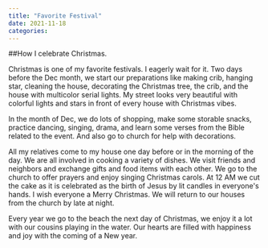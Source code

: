 ```yaml
---
title: "Favorite Festival"
date: 2021-11-18
categories:
---
```



##How I celebrate Christmas.

Christmas is one of my favorite festivals. I eagerly wait for it. Two days before the Dec month, we start our preparations like making crib, hanging star, cleaning the house, decorating the Christmas tree, the crib, and the house with multicolor serial lights. My street looks very beautiful with colorful lights and stars in front of every house with Christmas vibes. 

In the month of Dec, we do lots of shopping, make some storable snacks, practice dancing, singing, drama, and learn some verses from the Bible related to the event. And also go to church for help with decorations.

All my relatives come to my house one day before or in the morning of the day. We are all involved in cooking a variety of dishes. We visit friends and neighbors and exchange gifts and food items with each other. We go to the church to offer prayers and enjoy singing Christmas carols. At 12 AM we cut the cake as it is celebrated as the birth of Jesus by lit candles in everyone's hands. I wish everyone a Merry Christmas. We will return to our houses from the church by late at night. 

Every year we go to the beach the next day of Christmas, we enjoy it a lot with our cousins playing in the water. Our hearts are filled with happiness and joy with the coming of a New year.
